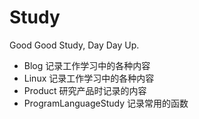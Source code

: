 # Study

Good Good Study, Day Day Up.

- Blog 记录工作学习中的各种内容
- Linux  记录工作学习中的各种内容
- Product 研究产品时记录的内容
- ProgramLanguageStudy 记录常用的函数
